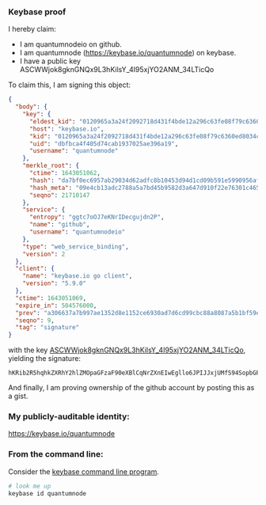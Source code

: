 ### Keybase proof

I hereby claim:

  * I am quantumnodeio on github.
  * I am quantumnode (https://keybase.io/quantumnode) on keybase.
  * I have a public key ASCWWjok8gknGNQx9L3hKilsY_4I95xjYO2ANM_34LTicQo

To claim this, I am signing this object:

```json
{
  "body": {
    "key": {
      "eldest_kid": "0120965a3a24f2092718d431f4bde12a296c63fe08f79c6360ed8034cff7e0b4e2710a",
      "host": "keybase.io",
      "kid": "0120965a3a24f2092718d431f4bde12a296c63fe08f79c6360ed8034cff7e0b4e2710a",
      "uid": "dbfbca4f405d74cab1937025ae396a19",
      "username": "quantumnode"
    },
    "merkle_root": {
      "ctime": 1643051062,
      "hash": "da7bf0ec6957ab29034d62adfc8b10453d94d1cd09b591e5990956afcd6518f2689194030686832462a4d0165707fba633bf562915479972a70cd93eafb8caba",
      "hash_meta": "09e4cb13adc2788a5a7bd45b9582d3a647d910f22e76301c46568d596145c76b",
      "seqno": 21710147
    },
    "service": {
      "entropy": "ggtc7oOJ7eKNrIDecgujdn2P",
      "name": "github",
      "username": "quantumnodeio"
    },
    "type": "web_service_binding",
    "version": 2
  },
  "client": {
    "name": "keybase.io go client",
    "version": "5.9.0"
  },
  "ctime": 1643051069,
  "expire_in": 504576000,
  "prev": "a306637a7b997ae1352d8e1152ce6930ad7d6cd99cbc88a8087a5b1bf59e966e",
  "seqno": 9,
  "tag": "signature"
}
```

with the key [ASCWWjok8gknGNQx9L3hKilsY_4I95xjYO2ANM_34LTicQo](https://keybase.io/quantumnode), yielding the signature:

```
hKRib2R5hqhkZXRhY2hlZMOpaGFzaF90eXBlCqNrZXnEIwEgllo6JPIJJxjUMfS94SopbGP+CPecY2DtgDTP9+C04nEKp3BheWxvYWTESpcCCcQgowZjenuZeuE1LY4RUs5pMK19bNmcvIioCHpbG/Welm7EIP8t/+a1QK+dJI8Qu3MJ7eOaCFcAYALrtXFeNtr2tWVLAgHCo3NpZ8RASrJ5E3FkckVyLesbGqIdCyLVKRt50z/jQuNCnj5PIWRNuAbBLzm6gFsYJFkM0FfeKEMvk5aTQE+GqL5uM0IsC6hzaWdfdHlwZSCkaGFzaIKkdHlwZQildmFsdWXEIDKivMEtWun29fSwEHYU0GDMynsGy5r6tpwjqtdJzvtKo3RhZ80CAqd2ZXJzaW9uAQ==

```

And finally, I am proving ownership of the github account by posting this as a gist.

### My publicly-auditable identity:

https://keybase.io/quantumnode

### From the command line:

Consider the [keybase command line program](https://keybase.io/download).

```bash
# look me up
keybase id quantumnode
```
